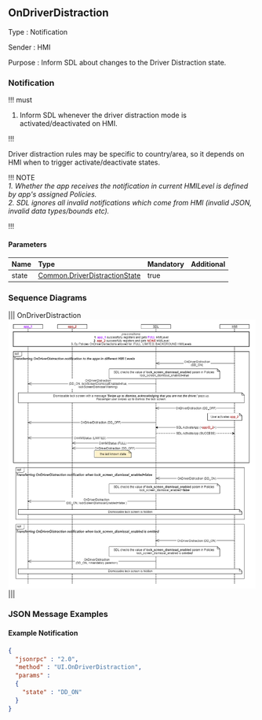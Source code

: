 ## OnDriverDistraction

Type
: Notification

Sender
: HMI

Purpose
: Inform SDL about changes to the Driver Distraction state.

### Notification

!!! must

1. Inform SDL whenever the driver distraction mode is activated/deactivated on HMI.

!!!

Driver distraction rules may be specific to country/area, so it depends on HMI when to trigger activate/deactivate states.

!!! NOTE  
_1. Whether the app receives the notification in current HMILevel is defined by app's assigned Policies._  
_2. SDL ignores all invalid notifications which come from HMI (invalid JSON, invalid data types/bounds etc)._

!!!

#### Parameters

|Name|Type|Mandatory|Additional|
|:---|:---|:--------|:---------|
|state|[Common.DriverDistractionState](../../common/enums/#driverdistractionstate)|true||

### Sequence Diagrams
|||
OnDriverDistraction
![OnDriverDistraction](./assets/OnDriverDistraction.png)
|||

### JSON Message Examples

#### Example Notification
```json
{
  "jsonrpc" : "2.0",
  "method" : "UI.OnDriverDistraction",
  "params" :
  {
    "state" : "DD_ON"
  }
}
```
